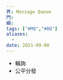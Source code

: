 ```yaml
---
界: Message Queue
門: 
綱: 
tags: ["#MQ","#BQ"]
aliases:
  - 
date: 2021-09-08
---
```


-   輪詢
-   公平分發